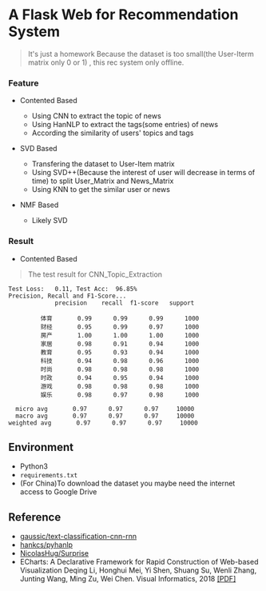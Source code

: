 # A Flask Web for Recommendation System

> It's just a homework 
> Because the dataset is too small(the User-Iterm matrix only 0 or 1) , this rec system only  offline.
### Feature

- Contented Based
  -  Using CNN to extract the topic of news
  -  Using HanNLP to extract the tags(some entries) of news
  -  According the similarity of users' topics and tags

- SVD Based
  -  Transfering the dataset to User-Item matrix
  -  Using SVD++(Because the interest of user will  decrease in terms of time) to split User_Matrix and News_Matrix
  -  Using KNN to get the similar user or news

- NMF Based
  -  Likely SVD
  
 ### Result
 -  Contented Based
 
 > The test  result for CNN_Topic_Extraction
 ```
 Test Loss:   0.11, Test Acc:  96.85%
Precision, Recall and F1-Score...
              precision    recall  f1-score   support

          体育       0.99      0.99      0.99      1000
          财经       0.95      0.99      0.97      1000
          房产       1.00      1.00      1.00      1000
          家居       0.98      0.91      0.94      1000
          教育       0.95      0.93      0.94      1000
          科技       0.94      0.98      0.96      1000
          时尚       0.98      0.98      0.98      1000
          时政       0.94      0.95      0.94      1000
          游戏       0.98      0.98      0.98      1000
          娱乐       0.98      0.97      0.98      1000

   micro avg       0.97      0.97      0.97     10000
   macro avg       0.97      0.97      0.97     10000
weighted avg       0.97      0.97      0.97     10000
 ```
 
 ## Environment 
 - Python3 
 - `requirements.txt`
 - (For China)To download the dataset you maybe need the internet access to Google Drive
 
 ## Reference
 - [gaussic/text-classification-cnn-rnn](https://github.com/gaussic/text-classification-cnn-rnn)
 - [hankcs/pyhanlp](https://github.com/hankcs/pyhanlp)
 - [NicolasHug/Surprise](https://github.com/NicolasHug/Surprise)
 - ECharts: A Declarative Framework for Rapid Construction of Web-based Visualization
Deqing Li, Honghui Mei, Yi Shen, Shuang Su, Wenli Zhang, Junting Wang, Ming Zu, Wei Chen.
Visual Informatics, 2018 [[PDF]](http://www.cad.zju.edu.cn/home/vagblog/VAG_Work/echarts.pdf)

